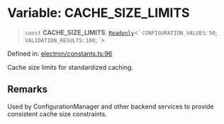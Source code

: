 # Variable: CACHE\_SIZE\_LIMITS

> `const` **CACHE\_SIZE\_LIMITS**: [`Readonly`](https://www.typescriptlang.org/docs/handbook/utility-types.html#readonlytype)\<\` `CONFIGURATION_VALUES`: `50`; `VALIDATION_RESULTS`: `100`; \`\>

Defined in: [electron/constants.ts:96](https://github.com/Nick2bad4u/Uptime-Watcher/blob/8a1973382d5fe14c52996ecda381894eb7ecd4a6/electron/constants.ts#L96)

Cache size limits for standardized caching.

## Remarks

Used by ConfigurationManager and other backend services to provide consistent
cache size constraints.

